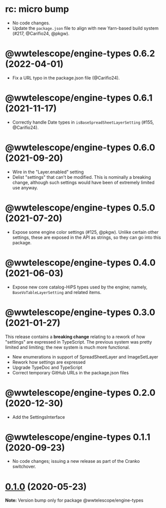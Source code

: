 # rc: micro bump

- No code changes.
- Update the `package.json` file to align with new Yarn-based build system
  (#217, @Carifio24, @pkgw).


# @wwtelescope/engine-types 0.6.2 (2022-04-01)

- Fix a URL typo in the package.json file (@Carifio24).


# @wwtelescope/engine-types 0.6.1 (2021-11-17)

- Correctly handle Date types in `isBaseSpreadSheetLayerSetting` (#155, @Carifio24).


# @wwtelescope/engine-types 0.6.0 (2021-09-20)

- Wire in the "Layer.enabled" setting
- Delist "settings" that can't be modified. This is nominally a breaking change,
  although such settings would have been of extremely limited use anyway.


# @wwtelescope/engine-types 0.5.0 (2021-07-20)

- Expose some engine color settings (#125, @pkgw). Unlike certain other
  settings, these are exposed in the API as strings, so they can go
  into this package.


# @wwtelescope/engine-types 0.4.0 (2021-06-03)

- Expose new core catalog-HiPS types used by the engine; namely,
  `BaseVoTableLayerSetting` and related items.


# @wwtelescope/engine-types 0.3.0 (2021-01-27)

This release contains a **breaking change** relating to a rework of how
"settings" are expressed in TypeScript. The previous system was pretty limited
and limiting; the new system is much more functional.

- New enumerations in support of SpreadSheetLayer and ImageSetLayer
- Rework how settings are expressed
- Upgrade TypeDoc and TypeScript
- Correct temporary GitHub URLs in the package.json files


# @wwtelescope/engine-types 0.2.0 (2020-12-30)

- Add the SettingsInterface


# @wwtelescope/engine-types 0.1.1 (2020-09-23)

- No code changes; issuing a new release as part of the Cranko switchover.


# [0.1.0](https://github.com/pkgw/wwt-webgl-engine/compare/@wwtelescope/engine-types@0.1.0-beta.0...@wwtelescope/engine-types@0.1.0) (2020-05-23)

**Note:** Version bump only for package @wwtelescope/engine-types
